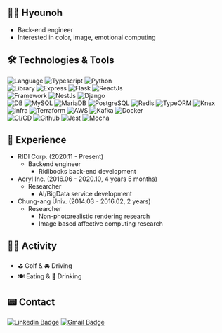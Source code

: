 ## 🙋‍♂️ Hyounoh
- Back-end engineer
- Interested in color, image, emotional computing

## 🛠 Technologies & Tools
![Language](https://img.shields.io/badge/Language-informational?style=flat)
![Typescript](https://img.shields.io/badge/Typescript-informational?style=flat&logo=Typescript&logoColor=white&color=777777)
![Python](https://img.shields.io/badge/Python-informational?style=flat&logo=Python&logoColor=white&color=777777)
</br>
![Library](https://img.shields.io/badge/Library-informational?style=flat)
![Express](https://img.shields.io/badge/Express-informational?style=flat&logo=Express&logoColor=white&color=777777)
![Flask](https://img.shields.io/badge/Flask-informational?style=flat&logo=Flask&logoColor=white&color=777777)
![ReactJs](https://img.shields.io/badge/React.js-informational?style=flat&logo=React&logoColor=white&color=777777)
</br>
![Framework](https://img.shields.io/badge/Framework-informational?style=flat)
![NestJs](https://img.shields.io/badge/Nest.js-informational?style=flat&logo=NestJs&logoColor=white&color=777777)
![Django](https://img.shields.io/badge/Django-informational?style=flat&logo=Django&logoColor=white&color=777777)
</br>
![DB](https://img.shields.io/badge/DB-informational?style=flat)
![MySQL](https://img.shields.io/badge/MySQL-informational?style=flat&logo=MySQL&logoColor=white&color=777777)
![MariaDB](https://img.shields.io/badge/MariaDB-informational?style=flat&logo=MariaDB&logoColor=white&color=777777)
![PostgreSQL](https://img.shields.io/badge/PostgreSQL-informational?style=flat&logo=PostgreSQL&logoColor=white&color=777777)
![Redis](https://img.shields.io/badge/Redis-informational?style=flat&logo=Redis&logoColor=white&color=777777)
![TypeORM](https://img.shields.io/badge/TypeORM-informational?style=flat&logo=TypeORM&logoColor=white&color=777777)
![Knex](https://img.shields.io/badge/Knex-informational?style=flat&logo=Knex&logoColor=white&color=777777)
</br>
![Infra](https://img.shields.io/badge/Infra-informational?style=flat)
![Terraform](https://img.shields.io/badge/Terraform-informational?style=flat&logo=Terraform&logoColor=white&color=777777)
![AWS](https://img.shields.io/badge/AWS-informational?style=flat&logo=Amazon%20AWS&logoColor=white&color=777777)
![Kafka](https://img.shields.io/badge/Kafka-informational?style=flat&logo=Apache%20Kafka&logoColor=white&color=777777)
![Docker](https://img.shields.io/badge/Docker-informational?style=flat&logo=Docker&logoColor=white&color=777777)
</br>
![CI/CD](https://img.shields.io/badge/CI/CD-informational?style=flat)
![Github](https://img.shields.io/badge/Github-informational?style=flat&logo=Github&logoColor=white&color=777777)
![Jest](https://img.shields.io/badge/Jest-informational?style=flat&logo=Jest&logoColor=white&color=777777)
![Mocha](https://img.shields.io/badge/Mocha-informational?style=flat&logo=Mocha&logoColor=white&color=777777)

## 🏢 Experience
- RIDI Corp. (2020.11 - Present)
  - Backend engineer
    - Ridibooks back-end development
- Acryl Inc. (2016.06 - 2020.10, 4 years 5 months)
  - Researcher
    - AI/BigData service development
- Chung-ang Univ. (2014.03 - 2016.02, 2 years)
  - Researcher
    - Non-photorealistic rendering research
    - Image based affective computing research

## 🏌️‍♂️ Activity
- ⛳️ Golf & 🚘 Driving
- 🍽 Eating & 🍺 Drinking

## 📟 Contact
[![Linkedin Badge](https://img.shields.io/badge/-LinkedIn-blue?style=flat-square&logo=Linkedin&logoColor=white&link=https://www.linkedin.com/in/hyounohshim/)](https://www.linkedin.com/in/hyounohshim/)
[![Gmail Badge](https://img.shields.io/badge/Gmail-d14836?style=flat-square&logo=Gmail&logoColor=white&link=mailto:hyounohshim@gmail.com)](mailto:hyounohshim@gmail.com)

